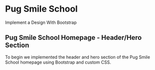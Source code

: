 # Pug Smile School
Implement a Design With Bootstrap

## Pug Smile School Homepage - Header/Hero Section
To begin we implemented the header and hero section of the Pug Smile School homepage using Bootstrap and custom CSS.